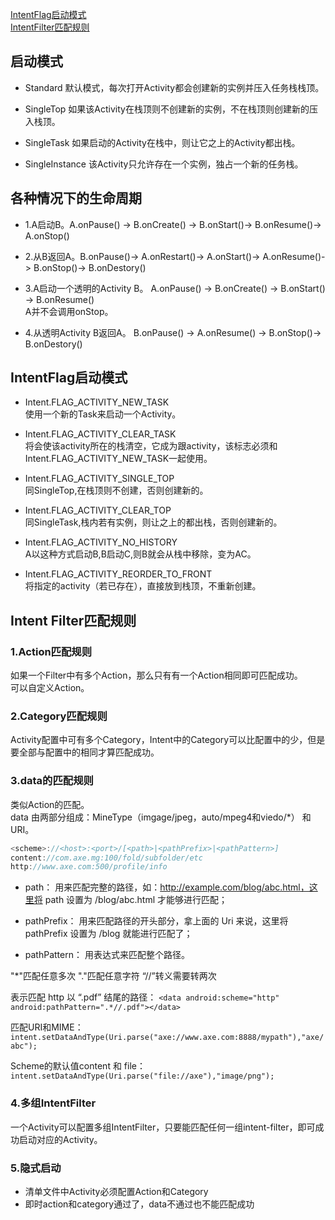

[IntentFlag启动模式](#1)   
[IntentFilter匹配规则](#2) 

<h3 id="1"></h3>

## 启动模式

- Standard
默认模式，每次打开Activity都会创建新的实例并压入任务栈栈顶。


- SingleTop
如果该Activity在栈顶则不创建新的实例，不在栈顶则创建新的压入栈顶。


- SingleTask
如果启动的Activity在栈中，则让它之上的Activity都出栈。

- SingleInstance
该Activity只允许存在一个实例，独占一个新的任务栈。


## 各种情况下的生命周期

- 1.A启动B。A.onPause() -> B.onCreate() -> B.onStart()-> B.onResume()-> A.onStop()

- 2.从B返回A。B.onPause()-> A.onRestart()-> A.onStart()-> A.onResume()-> B.onStop()-> B.onDestory()

- 3.A启动一个透明的Activity B。 A.onPause() -> B.onCreate() -> B.onStart() -> B.onResume()  
A并不会调用onStop。

- 4.从透明Activity B返回A。 B.onPause() -> A.onResume() -> B.onStop()-> B.onDestory()


## IntentFlag启动模式

- Intent.FLAG\_ACTIVITY\_NEW_TASK  
使用一个新的Task来启动一个Activity。

- Intent.FLAG\_ACTIVITY\_CLEAR\_TASK  
将会使该activity所在的栈清空，它成为跟activity，该标志必须和Intent.FLAG\_ACTIVITY\_NEW_TASK一起使用。

- Intent.FLAG\_ACTIVITY\_SINGLE\_TOP  
同SingleTop,在栈顶则不创建，否则创建新的。

- Intent.FLAG\_ACTIVITY\_CLEAR_TOP  
同SingleTask,栈内若有实例，则让之上的都出栈，否则创建新的。

- Intent.FLAG\_ACTIVITY\_NO_HISTORY  
A以这种方式启动B,B启动C,则B就会从栈中移除，变为AC。

- Intent.FLAG\_ACTIVITY\_REORDER\_TO_FRONT  
将指定的activity（若已存在），直接放到栈顶，不重新创建。

<h3 id="2"></h3>

## Intent Filter匹配规则

### 1.Action匹配规则
如果一个Filter中有多个Action，那么只有有一个Action相同即可匹配成功。  
可以自定义Action。

### 2.Category匹配规则
Activity配置中可有多个Category，Intent中的Category可以比配置中的少，但是要全部与配置中的相同才算匹配成功。

### 3.data的匹配规则
类似Action的匹配。  
data 由两部分组成：MineType（imgage/jpeg，auto/mpeg4和viedo/*） 和 URI。

```java
<scheme>://<host>:<port>/[<path>|<pathPrefix>|<pathPattern>]
content://com.axe.mg:100/fold/subfolder/etc
http://www.axe.com:500/profile/info
```

- path： 用来匹配完整的路径，如：http://example.com/blog/abc.html，这里将 path 设置为 /blog/abc.html 才能够进行匹配；

- pathPrefix： 用来匹配路径的开头部分，拿上面的 Uri 来说，这里将 pathPrefix 设置为 /blog 就能进行匹配了；

- pathPattern： 用表达式来匹配整个路径。

 "*"匹配任意多次 "."匹配任意字符 “//”转义需要转两次

表示匹配 http 以 “.pdf” 结尾的路径： 
``` <data android:scheme="http" android:pathPattern=".*//.pdf"></data>  ```

匹配URI和MIME：
``` intent.setDataAndType(Uri.parse("axe://www.axe.com:8888/mypath"),"axe/abc"); ```

Scheme的默认值content 和 file：
```intent.setDataAndType(Uri.parse("file://axe"),"image/png"); ```

### 4.多组IntentFilter

一个Activity可以配置多组IntentFilter，只要能匹配任何一组intent-filter，即可成功启动对应的Activity。

### 5.隐式启动

 - 清单文件中Activity必须配置Action和Category
 - 即时action和category通过了，data不通过也不能匹配成功

